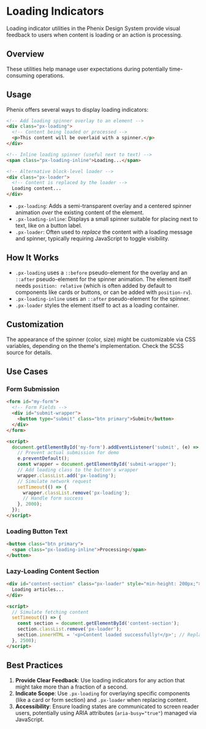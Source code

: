 # Loading Indicators

Loading indicator utilities in the Phenix Design System provide visual feedback to users when content is loading or an action is processing.

## Overview

These utilities help manage user expectations during potentially time-consuming operations.

## Usage

Phenix offers several ways to display loading indicators:

```html
<!-- Add loading spinner overlay to an element -->
<div class="px-loading">
  <!-- Content being loaded or processed -->
  <p>This content will be overlaid with a spinner.</p>
</div>

<!-- Inline loading spinner (useful next to text) -->
<span class="px-loading-inline">Loading...</span>

<!-- Alternative block-level loader -->
<div class="px-loader">
  <!-- Content is replaced by the loader -->
  Loading content...
</div>
```

-   `.px-loading`: Adds a semi-transparent overlay and a centered spinner animation *over* the existing content of the element.
-   `.px-loading-inline`: Displays a small spinner suitable for placing next to text, like on a button label.
-   `.px-loader`: Often used to *replace* the content with a loading message and spinner, typically requiring JavaScript to toggle visibility.

## How It Works

-   `.px-loading` uses a `::before` pseudo-element for the overlay and an `::after` pseudo-element for the spinner animation. The element itself needs `position: relative` (which is often added by default to components like cards or buttons, or can be added with `position-rv`).
-   `.px-loading-inline` uses an `::after` pseudo-element for the spinner.
-   `.px-loader` styles the element itself to act as a loading container.

## Customization

The appearance of the spinner (color, size) might be customizable via CSS variables, depending on the theme's implementation. Check the SCSS source for details.

## Use Cases

### Form Submission

```html
<form id="my-form">
  <!-- Form Fields -->
  <div id="submit-wrapper">
    <button type="submit" class="btn primary">Submit</button>
  </div>
</form>

<script>
  document.getElementById('my-form').addEventListener('submit', (e) => {
    // Prevent actual submission for demo
    e.preventDefault(); 
    const wrapper = document.getElementById('submit-wrapper');
    // Add loading class to the button's wrapper
    wrapper.classList.add('px-loading');
    // Simulate network request
    setTimeout(() => {
      wrapper.classList.remove('px-loading');
      // Handle form success
    }, 2000);
  });
</script>
```

### Loading Button Text

```html
<button class="btn primary">
  <span class="px-loading-inline">Processing</span>
</button>
```

### Lazy-Loading Content Section

```html
<div id="content-section" class="px-loader" style="min-height: 200px;">
  Loading articles...
</div>

<script>
  // Simulate fetching content
  setTimeout(() => {
    const section = document.getElementById('content-section');
    section.classList.remove('px-loader');
    section.innerHTML = '<p>Content loaded successfully!</p>'; // Replace with actual content
  }, 2500);
</script>
```

## Best Practices

1.  **Provide Clear Feedback**: Use loading indicators for any action that might take more than a fraction of a second.
2.  **Indicate Scope**: Use `.px-loading` for overlaying specific components (like a card or form section) and `.px-loader` when replacing content.
3.  **Accessibility**: Ensure loading states are communicated to screen reader users, potentially using ARIA attributes (`aria-busy="true"`) managed via JavaScript. 